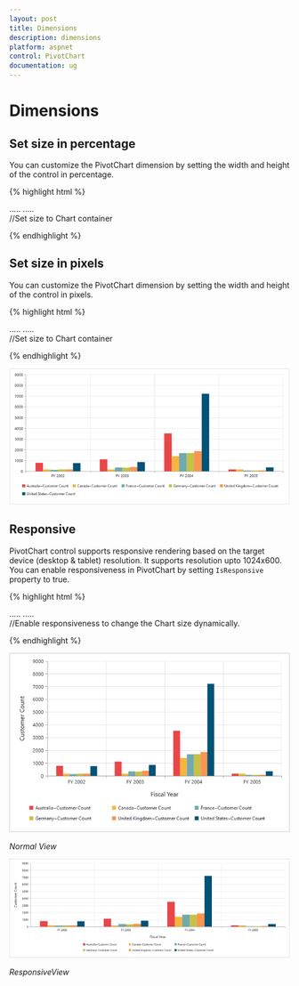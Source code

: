 ```yaml
---
layout: post
title: Dimensions
description: dimensions
platform: aspnet
control: PivotChart
documentation: ug
---
```


# Dimensions

## Set size in percentage

You can customize the PivotChart dimension by setting the width and height of the control in percentage.

{% highlight html %}

<html>
<head>
    .....
    .....
    <style>
        #MyPivotChart1 {
            width:100%;
            height:450px;
        }
    </style>
</head>
<body>
    <form id="form1" runat="server">
                <ej:PivotChart ID="MyPivotChart1" runat="server" Url="/RelationalChartService.svc" ClientIDMode="Static">
                    //Set size to Chart container                    
                    <Size Width="80%" Height="80%"></Size>
                </ej:PivotChart>
    </form>
</body>
</html>

{% endhighlight %}

## Set size in pixels

You can customize the PivotChart dimension by setting the width and height of the control in pixels.

{% highlight html %}

<html>
<head>
    .....
    .....
    <style>
        #MyPivotChart1 {
            width:950px;
            height:460px;
        }
    </style>
</head>
<body>
    <form id="form1" runat="server">
                <ej:PivotChart ID="MyPivotChart1" runat="server" Url="/RelationalChartService.svc" ClientIDMode="Static">
                    //Set size to Chart container                    
                    <Size Width="950xp" Height="460px"></Size>
                </ej:PivotChart>
    </form>
</body>
</html>

{% endhighlight %}
 
![](Dimensions_images/Dimensions.png) 

## Responsive

PivotChart control supports responsive rendering based on the target device (desktop & tablet) resolution. It supports resolution upto 1024x600. You can enable responsiveness in PivotChart by setting `IsResponsive` property to true.

{% highlight html %}

<html>
<head>
    .....
    .....
    <style>
        #MyPivotChart1 {
            min-width:650px;
            min-height:460px;
        }
    </style>
</head>
<body>
    <form id="form1" runat="server">
                //Enable responsiveness to change the Chart size dynamically.
                <ej:PivotChart ID="MyPivotChart1" runat="server" Url="/RelationalChartService.svc" ClientIDMode="Static" IsResponsive="true">               
                    <Size Width="950xp" Height="460px"></Size>
                </ej:PivotChart>
    </form>
</body>
</html>

{% endhighlight %}

![](Dimensions_images/NormalView.png)

_Normal View_

![](Dimensions_images/ResponsiveView.png)

_ResponsiveView_

